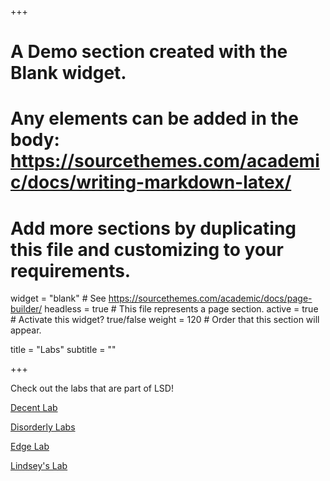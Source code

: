 +++
# A Demo section created with the Blank widget.
# Any elements can be added in the body: https://sourcethemes.com/academic/docs/writing-markdown-latex/
# Add more sections by duplicating this file and customizing to your requirements.

widget = "blank"  # See https://sourcethemes.com/academic/docs/page-builder/
headless = true  # This file represents a page section.
active = true  # Activate this widget? true/false
weight = 120  # Order that this section will appear.

title = "Labs"
subtitle = ""

+++

Check out the labs that are part of LSD! 

[Decent Lab](https://users.soe.ucsc.edu/~owen/)

[Disorderly Labs](https://disorderlylabs.github.io/)

[Edge Lab](https://edge-lab.github.io/)

[Lindsey's Lab](https://users.soe.ucsc.edu/~lkuper/)

